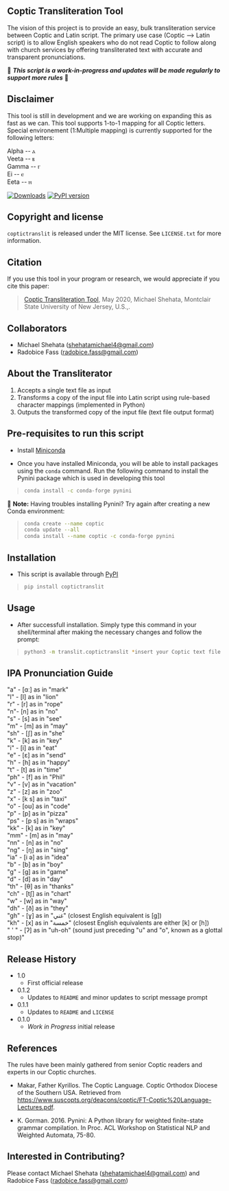 ## Coptic Transliteration Tool

The vision of this project is to provide an easy, bulk transliteration service between Coptic and Latin script. The primary use case (Coptic --> Latin script) is to allow English speakers who do not read Coptic to follow along with church services by offering transliterated text with accurate and transparent pronunciations.

🚧 ***This script is a work-in-progress and updates will be made regularly to support more rules*** 🚧

## Disclaimer

This tool is still in development and we are working on expanding this as fast as we can. This tool supports 1-to-1 mapping for all Coptic letters. Special environement (1:Multiple mapping) is currently supported for the following letters:

Alpha -- ⲁ\
Veeta -- ⲃ\
Gamma -- ⲅ\
Ei -- ⲉ\
Eeta -- ⲏ

[![Downloads](https://pepy.tech/badge/coptictranslit)](https://pepy.tech/project/coptictranslit) [![PyPI version](https://badge.fury.io/py/coptictranslit.svg)](https://badge.fury.io/py/coptictranslit)

## Copyright and license

`coptictranslit` is released under the MIT license. See `LICENSE.txt` for more information.

## Citation

If you use this tool in your program or research, we would appreciate if you cite this paper:

> [Coptic Transliteration Tool](https://github.com/shehatamichael/coptic-transliterator/blob/master/Coptic%20Transliteration%20Tool.pdf), May 2020, Michael Shehata, Montclair State University of New Jersey, U.S.,.

## Collaborators

* Michael Shehata (shehatamichael4@gmail.com)
* Radobice Fass (radobice.fass@gmail.com)

## About the Transliterator

1) Accepts a single text file as input
2) Transforms a copy of the input file into Latin script using rule-based character mappings (implemented in Python)
3) Outputs the transformed copy of the input file (text file output format)

## Pre-requisites to run this script

* Install [Miniconda](https://docs.conda.io/en/latest/miniconda.html)

* Once you have installed Miniconda, you will be able to install packages using the `conda` command. Run the following command to install the Pynini package which is used in developing this tool

>```sh
>conda install -c conda-forge pynini
>```
 
🚨 **Note:** Having troubles installing Pynini? Try again after creating a new Conda environment:

>```sh
>conda create --name coptic
>conda update --all
>conda install --name coptic -c conda-forge pynini
>```

## Installation

- This script is available through [PyPI](https://pypi.org/project/coptictranslit/)
>```sh
>pip install coptictranslit
>```

## Usage

* After successfull installation. Simply type this command in your shell/terminal after making the necessary changes and follow the prompt:
>```sh
>python3 -m translit.coptictranslit *insert your Coptic text file path here*
>```

## IPA Pronunciation Guide

"a" - [ɑː] as in "mark"\
"l" - [l] as in "lion"\
"r" - [r] as in "rope"\
"n"- [n] as in "no"\
"s" - [s] as in "see"\
"m" - [m] as in "may"\
"sh" - [ʃ] as in "she"\
"k" - [k] as in "key"\
"i" - [i] as in "eat"\
"e" - [ɛ] as in "send"\
"h" - [h] as in "happy"\
"t" - [t] as in "time"\
"ph" - [f] as in "Phil"\
"v" - [v] as in "vacation"\
"z" - [z] as in "zoo"\
"x" - [k s] as in "taxi"\
"o" - [oʊ] as in "code"\
"p" - [p] as in "pizza"\
"ps" - [p s] as in "wraps"\
"kk" - [k] as in "key"\
"mm" - [m] as in "may"\
"nn" - [n] as in "no"\
"ng" - [ŋ] as in "sing"\
"ia" - [i ə] as in "idea"\
"b" - [b] as in "boy"\
"g" - [g] as in "game"\
"d" - [d] as in "day"\
"th" - [θ] as in "thanks"\
"ch" - [tʃ] as in "chart"\
"w" - [w] as in "way"\
"dh" - [ð] as in "they"\
"gh" - [ɣ] as in "غني" (closest English equivalent is [g])\
"kh" - [x] as in "خمسة" (closest English equivalents are either [k] or [h])\
" ' " - [ʔ] as in "uh-oh" (sound just preceding "u" and "o", known as a glottal stop)"

## Release History
* 1.0
	* First official release
* 0.1.2
	* Updates to `README` and minor updates to script message prompt
* 0.1.1
	* Updates to `README` and `LICENSE`
* 0.1.0
  * *Work in Progress* initial release

## References

The rules have been mainly gathered from senior Coptic readers and experts in our Coptic churches.

* Makar, Father Kyrillos. The Coptic Language. Coptic Orthodox Diocese of the Southern USA. Retrieved from https://www.suscopts.org/deacons/coptic/FT-Coptic%20Language-Lectures.pdf.

* K. Gorman. 2016. Pynini: A Python library for weighted finite-state grammar compilation. In Proc. ACL Workshop on Statistical NLP and Weighted Automata, 75-80.


## Interested in Contributing?

Please contact Michael Shehata (shehatamichael4@gmail.com) and Radobice Fass (radobice.fass@gmail.com)
